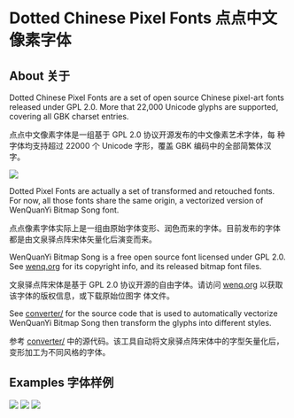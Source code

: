 # Dotted Chinese Pixel Fonts 点点中文像素字体

## About 关于

Dotted Chinese Pixel Fonts are a set of open source Chinese pixel-art
fonts released under GPL 2.0. More that 22,000 Unicode glyphs are
supported, covering all GBK charset entries.

点点中文像素字体是一组基于 GPL 2.0 协议开源发布的中文像素艺术字体，每
种字体均支持超过 22000 个 Unicode 字形，覆盖 GBK 编码中的全部简繁体汉
字。

<img src="https://raw.githubusercontent.com/wixette/dotted-chinese-fonts/master/images/example1.png">

Dotted Pixel Fonts are actually a set of transformed and retouched
fonts. For now, all those fonts share the same origin, a vectorized
version of WenQuanYi Bitmap Song font.

点点像素字体实际上是一组由原始字体变形、润色而来的字体。目前发布的字体
都是由文泉驿点阵宋体矢量化后演变而来。

WenQuanYi Bitmap Song is a free open source font licensed under GPL
2.0. See [wenq.org](http://wenq.org/) for its copyright info, and its
released bitmap font files.

文泉驿点阵宋体是基于 GPL 2.0 协议开源的自由字体。请访问
[wenq.org](http://wenq.org/) 以获取该字体的版权信息，或下载原始位图字
体文件。

See [converter/](https://github.com/wixette/dotted-chinese-fonts/tree/master/converter)
for the source code that is used to automatically vectorize WenQuanYi
Bitmap Song then transform the glyphs into different styles.

参考 [converter/](https://github.com/wixette/dotted-chinese-fonts/tree/master/converter)
中的源代码。该工具自动将文泉驿点阵宋体中的字型矢量化后，变形加工为不同风格的字体。

## Examples 字体样例

<img src="https://raw.githubusercontent.com/wixette/dotted-chinese-fonts/master/images/example2.png">

<img src="https://raw.githubusercontent.com/wixette/dotted-chinese-fonts/master/images/example3.png">

<img src="https://raw.githubusercontent.com/wixette/dotted-chinese-fonts/master/images/example4.png">
